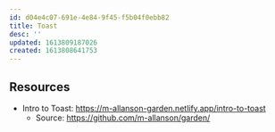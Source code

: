 ```yaml
---
id: d04e4c07-691e-4e84-9f45-f5b04f0ebb82
title: Toast
desc: ''
updated: 1613809187026
created: 1613808641753
---
```


## Resources

- Intro to Toast: https://m-allanson-garden.netlify.app/intro-to-toast
  - Source: https://github.com/m-allanson/garden/
